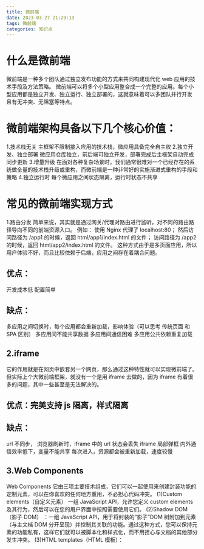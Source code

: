```yaml
---
title: 微前端
date: 2023-03-27 21:29:13
tags: 微前端
categories: 知识点
---
```


# 什么是微前端

微前端是一种多个团队通过独立发布功能的方式来共同构建现代化 web 应用的技术手段及方法策略。
微前端可以将多个小型应用整合成一个完整的应用。每个小型应用都是独立开发、独立运行、独立部署的，这就意味着可以多团队并行开发 且有无冲突、无阻塞等特点。

# 微前端架构具备以下几个核心价值：

1.技术栈无关
主框架不限制接入应用的技术栈，微应用具备完全自主权 2.独立开发、独立部署
微应用仓库独立，前后端可独立开发，部署完成后主框架自动完成同步更新 3.增量升级
在面对各种复杂场景时，我们通常很难对一个已经存在的系统做全量的技术栈升级或重构，而微前端是一种非常好的实施渐进式重构的手段和策略 4.独立运行时
每个微应用之间状态隔离，运行时状态不共享

# 常见的微前端实现方式

1.路由分发
简单来说，其实就是通过网关/代理对路由进行监听，对不同的路由路径导向不同的前端资源入口。
例如：
使用 Nginx 代理了 localhost:80；
然后访问路径为 /app1 的时候，返回 html/app1/index.html 的文件；
访问路径为 /app2 的时候，返回 html/app2/index.html 的文件。
这种方式由于是多页面应用，所以用户体验不好，而且比较依赖于后端，应用之间存在着耦合问题。

## 优点：

开发成本低
配置简单

## 缺点：

多应用之间切换时，每个应用都会重新加载，影响体验（可以思考 传统页面 和 SPA 区别）
多应用间不能共享数据
多应用间通信困难
多应用公共依赖重复加载

## 2.iframe

它的作用就是在网页中嵌套另一个网页，那么通过这种特性就可以实现微前端了。
但实际上个大微前端框架，就没有一个是用 iframe 去做的，因为 iframe 有着很多的问题，其中一些甚至是无法解决的。

## 优点：完美支持 js 隔离，样式隔离

## 缺点：

url 不同步， 浏览器刷新时，iframe 中的 url 状态会丢失
iframe 局部弹框
内外通信效率低下，变量不能共享
每次进入，资源都会被重新加载，速度较慢

## 3.Web Components

Web Components 它由三项主要技术组成，它们可以一起使用来创建封装功能的定制元素，可以在你喜欢的任何地方重用，不必担心代码冲突。
(1)Custom elements（自定义元素） 一组 JavaScript API，允许您定义 custom elements 及其行为，然后可以在您的用户界面中按照需要使用它们。
(2)Shadow DOM（影子 DOM） ：一组 JavaScript API，用于将封装的“影子”DOM 树附加到元素（与主文档 DOM 分开呈现）并控制其关联的功能。通过这种方式，您可以保持元素的功能私有，这样它们就可以被脚本化和样式化，而不用担心与文档的其他部分发生冲突。
(3)HTML templates（HTML 模板）： <template>  和  <slot>  元素使您可以编写不在呈现页面中显示的标记模板。然后它们可以作为自定义元素结构的基础被多次重用。

## 优点：

每个服务拥有独立的脚本和样式

## 缺点：

改造成本大
各个浏览器兼容不友好
多应用公共依赖重复加载

## 4.single-SPA

single-spa 提供了一种基于路由的基座化的微前端方案，它将应用分为两类：基座应用和子应用。其中，子应用对应前面我们讲到的需要聚合的应用，基座应用是另外一个单独的应用，用于聚合子应用。在基座应用中，我们会维护一个路由注册表 - 每个路由对应一个子应用。基座应用启动以后，当我们切换路由时，如果是一个新的子应用，会动态获取子应用的 js 脚本，然后执行脚本并渲染出相应的页面；如果是一个已经访问过的子应用，那么就会从基座应用的缓存中获取已经缓存的子应用，激活子应用并渲染出对应的页面。

## 优点：

良好的体验，多服务切换如同单体 SPA
具备服务的生命周期
共享数据
兼容不同技术栈运行

## 缺点：

多应用间，无多应用沙箱机制
多应用间，样式命名不慎会导致冲突
js entry 导致子服务和基座强耦合

## 5.qiankun

乾坤是 @kuitos 大佬开发的，阿里出品。目前来说，是最完美的微前端解决方案，也是 start 最多的。
其代码写的很漂亮，建议大家去阅读，学习。

## 优点：

基于 single-SPA 封装，开箱即用
技术无关，多技术栈可以共存
html entry 接入，解耦基座和子服务
样式隔离
js 沙箱机制
资源预加载
提供全局错误机制
提供跨服务通信机制
提供服务的生命周期
脱离基座，单个服务降级运行策略处理

## 缺点：

共享运行时缓存支持
不兼容 ie 系列

# 现有市面框架

1.single-spa 将多个单页面应用聚合为一个整体应用的 JavaScript 微前端框架
2.qiankun 蚂蚁金服，在 single-spa 的基础上封装
3.MicroApp 京东，一款基于 WebComponent 的思想，轻量、高效、功能强大的微前端框架 4.无界 腾讯无界微前端方案基于 WebComponent 容器 + iframe 沙箱
5.EMP YY 语音，基于 Webpack5 Module Federation 除了具备微前端的能力外，还实现了跨应用状态共享、跨框架组件调用的能力
6.icestark 阿里出品，是一个面向大型系统的微前端解决方案
7.garfish 字节跳动
8.magic-microservices 一款基于 Web Components 的轻量级的微前端工厂函数

# 相关

微前端架构旨在解决单体应用在一个相对长的时间跨度下，由于参与的人员、团队的增多、变迁，从一个普通应用演变成一个巨石应用(Frontend Monolith)后，随之而来的应用不可维护的问题。这类问题在企业级 Web 应用中尤其常见。
更多关于微前端的相关介绍，推荐大家可以去看这几篇文章：
Micro Frontends [https://micro-frontends.org/]
Micro Frontends from martinfowler.com [https://martinfowler.com/articles/micro-frontends.html]

